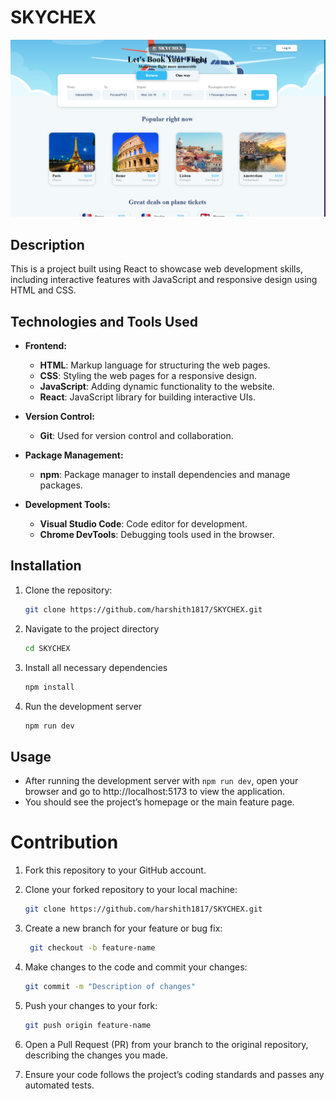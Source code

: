 # SKYCHEX

![SKYCHEX Screenshot](https://github.com/harshith1817/SKYCHEX/blob/main/src/assets/Screenshot.png)

## Description
This is a project built using React to showcase web development skills, including interactive features with JavaScript and responsive design using HTML and CSS.


## Technologies and Tools Used

- **Frontend:**
  - **HTML**: Markup language for structuring the web pages.
  - **CSS**: Styling the web pages for a responsive design.
  - **JavaScript**: Adding dynamic functionality to the website.
  - **React**: JavaScript library for building interactive UIs.
  
- **Version Control:**
  - **Git**: Used for version control and collaboration.

- **Package Management:**
  - **npm**: Package manager to install dependencies and manage packages.

- **Development Tools:**
  - **Visual Studio Code**: Code editor for development.
  - **Chrome DevTools**: Debugging tools used in the browser.


## Installation

1. Clone the repository:
   ```bash
   git clone https://github.com/harshith1817/SKYCHEX.git
   
2. Navigate to the project directory
   ```bash
   cd SKYCHEX

3. Install all necessary dependencies
   ```bash
   npm install

4. Run the development server
   ```bash
   npm run dev

## Usage
- After running the development server with `npm run dev`, open your browser and go to http://localhost:5173 to view the application.
- You should see the project’s homepage or the main feature page.

# Contribution
1. Fork this repository to your GitHub account.

2. Clone your forked repository to your local machine:
   ```bash
   git clone https://github.com/harshith1817/SKYCHEX.git

3. Create a new branch for your feature or bug fix:
   ```bash
    git checkout -b feature-name

4. Make changes to the code and commit your changes:
   ```bash
   git commit -m "Description of changes"

5. Push your changes to your fork:
   ```bash
   git push origin feature-name

6. Open a Pull Request (PR) from your branch to the original repository, describing the changes you made.

7. Ensure your code follows the project’s coding standards and passes any automated tests.
